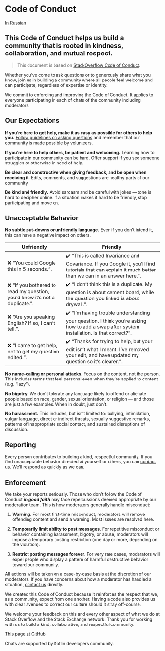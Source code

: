 # Code of Conduct

[In Russian](https://kotlinby.github.io/kotlin-telegram/code-of-conduct/)

## This Code of Conduct helps us build a community that is rooted in kindness, collaboration, and mutual respect.

> This document is based on [StackOverflow Code of Conduct](https://stackoverflow.com/conduct).

Whether you’ve come to ask questions or to generously share what you know, join us in building a community where all people feel welcome and can participate, regardless of expertise or identity.

We commit to enforcing and improving the Code of Conduct. It applies to everyone participating in each of chats of the community including moderators.

## Our Expectations

**If you’re here to get help, make it as easy as possible for others to help you.** [Follow guidelines on asking questions](https://stackoverflow.com/help/how-to-ask) and remember that our community is made possible by volunteers.

**If you’re here to help others, be patient and welcoming.** Learning how to participate in our community can be hard. Offer support if you see someone struggles or otherwise in need of help.

**Be clear and constructive when giving feedback, and be open when receiving it.** Edits, comments, and suggestions are healthy parts of our community.

**Be kind and friendly.** Avoid sarcasm and be careful with jokes — tone is hard to decipher online. If a situation makes it hard to be friendly, stop participating and move on.

## Unacceptable Behavior

**No subtle put-downs or unfriendly language.** Even if you don’t intend it, this can have a negative impact on others.

| Unfriendly | Friendly |
| ---------- | -------- |
| ❌ “You could Google this in 5 seconds.”.| ✔️ “This is called Invariance and Covariance. If you Google it, you’ll find tutorials that can explain it much better than we can in an answer here.”. |
| ❌ “If you bothered to read my question, you’d know it’s not a duplicate.”.| ✔️ “I don’t think this is a duplicate. My question is about cement board, while the question you linked is about drywall.”. |
| ❌ “Are you speaking English? If so, I can’t tell.”.| ✔️ “I’m having trouble understanding your question. I think you’re asking how to add a swap after system installation. Is that correct?”. |
| ❌ “I came to get help, not to get my question edited.”.| ✔️ “Thanks for trying to help, but your edit isn’t what I meant. I’ve removed your edit, and have updated my question so it’s clearer.”. |

**No name-calling or personal attacks.** Focus on the content, not the person. This includes terms that feel personal even when they're applied to content (e.g. “lazy”).

**No bigotry.** We don’t tolerate any language likely to offend or alienate people based on race, gender, sexual orientation, or religion — and those are just a few examples. When in doubt, just don’t.

**No harassment.** This includes, but isn’t limited to: bullying, intimidation, vulgar language, direct or indirect threats, sexually suggestive remarks, patterns of inappropriate social contact, and sustained disruptions of discussion.

## Reporting

Every person contributes to building a kind, respectful community. If you find unacceptable behavior directed at yourself or others, you can [contact us](https://t.me/kotlin_meta). We’ll respond as quickly as we can.

## Enforcement

We take your reports seriously. Those who don’t follow the Code of Conduct ***in good faith*** may face repercussions deemed appropriate by our moderation team. This is how moderators generally handle misconduct:

1. **Warning**. For most first-time misconduct, moderators will remove offending content and send a warning. Most issues are resolved here.

2. **Temporarily limit ability to post messages**. For repetitive misconduct or behavior containing harassment, bigotry, or abuse, moderators will impose a temporary posting restriction (one day or more, depending on the violation).

3. **Restrict posting messages forever**. For very rare cases, moderators will expel people who display a pattern of harmful destructive behavior toward our community.

All actions will be taken on a case-by-case basis at the discretion of our moderators. If you have concerns about how a moderator has handled a situation, [contact us](https://t.me/kotlin_meta) directly.

We created this Code of Conduct because it reinforces the respect that we, as a community, expect from one another. Having a code also provides us with clear avenues to correct our culture should it stray off-course.

We welcome your feedback on this and every other aspect of what we do at Stack Overflow and the Stack Exchange network. Thank you for working with us to build a kind, collaborative, and respectful community.

[This page at GitHub](https://github.com/KotlinBy/kotlin-telegram/blob/master/docs/en/code-of-conduct.md)

Chats are supported by Kotlin developers community.
